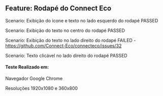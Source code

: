 ## Feature: Rodapé do Connect Eco
 Scenario: Exibição do ícone e texto no lado esquerdo do rodapé PASSED

 Scenario: Exibição do texto no centro do rodapé PASSED

 Scenario: Exibição do texto no lado direito do rodapé FAILED - https://github.com/Connect-Eco/connecteco/issues/32

 Scenario: Texto clicável no lado direito do rodapé PASSED
#### Teste Realizado em:
Navegador Google Chrome

Resoluções 1920x1080 e 360x800
